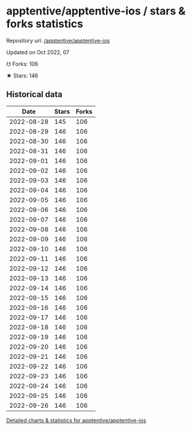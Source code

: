# apptentive/apptentive-ios / stars & forks statistics

Repository url: [/apptentive/apptentive-ios](https://github.com/apptentive/apptentive-ios)

Updated on Oct 2022, 07

☋ Forks: 106

★ Stars: 146

## Historical data
| Date | Stars | Forks |
|------|-------|-------|
| 2022-08-28 | 145 | 106 | 
| 2022-08-29 | 146 | 106 | 
| 2022-08-30 | 146 | 106 | 
| 2022-08-31 | 146 | 106 | 
| 2022-09-01 | 146 | 106 | 
| 2022-09-02 | 146 | 106 | 
| 2022-09-03 | 146 | 106 | 
| 2022-09-04 | 146 | 106 | 
| 2022-09-05 | 146 | 106 | 
| 2022-09-06 | 146 | 106 | 
| 2022-09-07 | 146 | 106 | 
| 2022-09-08 | 146 | 106 | 
| 2022-09-09 | 146 | 106 | 
| 2022-09-10 | 146 | 106 | 
| 2022-09-11 | 146 | 106 | 
| 2022-09-12 | 146 | 106 | 
| 2022-09-13 | 146 | 106 | 
| 2022-09-14 | 146 | 106 | 
| 2022-09-15 | 146 | 106 | 
| 2022-09-16 | 146 | 106 | 
| 2022-09-17 | 146 | 106 | 
| 2022-09-18 | 146 | 106 | 
| 2022-09-19 | 146 | 106 | 
| 2022-09-20 | 146 | 106 | 
| 2022-09-21 | 146 | 106 | 
| 2022-09-22 | 146 | 106 | 
| 2022-09-23 | 146 | 106 | 
| 2022-09-24 | 146 | 106 | 
| 2022-09-25 | 146 | 106 | 
| 2022-09-26 | 146 | 106 | 


[Detailed charts & statistics for apptentive/apptentive-ios](https://reviewgithub.com/rep/apptentive/apptentive-ios)
